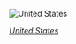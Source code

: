 
![United States](https://www.gstatic.com/prettyearth/assets/full/1298.jpg)

*[United States](https://www.google.com/maps/@33.898442,-115.936386,16z/data=!3m1!1e3)*
